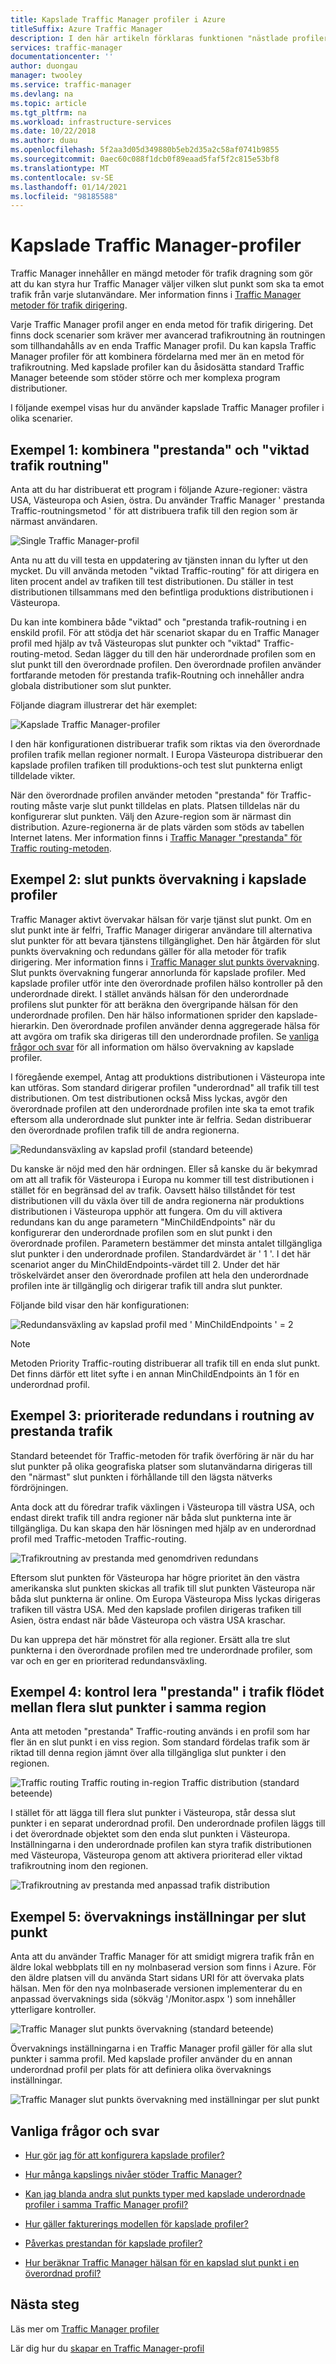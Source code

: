 ```yaml
---
title: Kapslade Traffic Manager profiler i Azure
titleSuffix: Azure Traffic Manager
description: I den här artikeln förklaras funktionen "nästlade profiler" i Azure Traffic Manager
services: traffic-manager
documentationcenter: ''
author: duongau
manager: twooley
ms.service: traffic-manager
ms.devlang: na
ms.topic: article
ms.tgt_pltfrm: na
ms.workload: infrastructure-services
ms.date: 10/22/2018
ms.author: duau
ms.openlocfilehash: 5f2aa3d05d349880b5eb2d35a2c58af0741b9855
ms.sourcegitcommit: 0aec60c088f1dcb0f89eaad5faf5f2c815e53bf8
ms.translationtype: MT
ms.contentlocale: sv-SE
ms.lasthandoff: 01/14/2021
ms.locfileid: "98185588"
---
```

# <a name="nested-traffic-manager-profiles"></a>Kapslade Traffic Manager-profiler

Traffic Manager innehåller en mängd metoder för trafik dragning som gör att du kan styra hur Traffic Manager väljer vilken slut punkt som ska ta emot trafik från varje slutanvändare. Mer information finns i [Traffic Manager metoder för trafik dirigering](traffic-manager-routing-methods.md).

Varje Traffic Manager profil anger en enda metod för trafik dirigering. Det finns dock scenarier som kräver mer avancerad trafikroutning än routningen som tillhandahålls av en enda Traffic Manager profil. Du kan kapsla Traffic Manager profiler för att kombinera fördelarna med mer än en metod för trafikroutning. Med kapslade profiler kan du åsidosätta standard Traffic Manager beteende som stöder större och mer komplexa program distributioner.

I följande exempel visas hur du använder kapslade Traffic Manager profiler i olika scenarier.

## <a name="example-1-combining-performance-and-weighted-traffic-routing"></a>Exempel 1: kombinera "prestanda" och "viktad trafik routning"

Anta att du har distribuerat ett program i följande Azure-regioner: västra USA, Västeuropa och Asien, östra. Du använder Traffic Manager ' prestanda Traffic-routningsmetod ' för att distribuera trafik till den region som är närmast användaren.

![Single Traffic Manager-profil][4]

Anta nu att du vill testa en uppdatering av tjänsten innan du lyfter ut den mycket. Du vill använda metoden "viktad Traffic-routing" för att dirigera en liten procent andel av trafiken till test distributionen. Du ställer in test distributionen tillsammans med den befintliga produktions distributionen i Västeuropa.

Du kan inte kombinera både "viktad" och "prestanda trafik-routning i en enskild profil. För att stödja det här scenariot skapar du en Traffic Manager profil med hjälp av två Västeuropas slut punkter och "viktad" Traffic-routing-metod. Sedan lägger du till den här underordnade profilen som en slut punkt till den överordnade profilen. Den överordnade profilen använder fortfarande metoden för prestanda trafik-Routning och innehåller andra globala distributioner som slut punkter.

Följande diagram illustrerar det här exemplet:

![Kapslade Traffic Manager-profiler][2]

I den här konfigurationen distribuerar trafik som riktas via den överordnade profilen trafik mellan regioner normalt. I Europa Västeuropa distribuerar den kapslade profilen trafiken till produktions-och test slut punkterna enligt tilldelade vikter.

När den överordnade profilen använder metoden "prestanda" för Traffic-routing måste varje slut punkt tilldelas en plats. Platsen tilldelas när du konfigurerar slut punkten. Välj den Azure-region som är närmast din distribution. Azure-regionerna är de plats värden som stöds av tabellen Internet latens. Mer information finns i [Traffic Manager "prestanda" för Traffic routing-metoden](traffic-manager-routing-methods.md#performance).

## <a name="example-2-endpoint-monitoring-in-nested-profiles"></a>Exempel 2: slut punkts övervakning i kapslade profiler

Traffic Manager aktivt övervakar hälsan för varje tjänst slut punkt. Om en slut punkt inte är felfri, Traffic Manager dirigerar användare till alternativa slut punkter för att bevara tjänstens tillgänglighet. Den här åtgärden för slut punkts övervakning och redundans gäller för alla metoder för trafik dirigering. Mer information finns i [Traffic Manager slut punkts övervakning](traffic-manager-monitoring.md). Slut punkts övervakning fungerar annorlunda för kapslade profiler. Med kapslade profiler utför inte den överordnade profilen hälso kontroller på den underordnade direkt. I stället används hälsan för den underordnade profilens slut punkter för att beräkna den övergripande hälsan för den underordnade profilen. Den här hälso informationen sprider den kapslade-hierarkin. Den överordnade profilen använder denna aggregerade hälsa för att avgöra om trafik ska dirigeras till den underordnade profilen. Se [vanliga frågor och svar](traffic-manager-FAQs.md#traffic-manager-nested-profiles) för all information om hälso övervakning av kapslade profiler.

I föregående exempel, Antag att produktions distributionen i Västeuropa inte kan utföras. Som standard dirigerar profilen "underordnad" all trafik till test distributionen. Om test distributionen också Miss lyckas, avgör den överordnade profilen att den underordnade profilen inte ska ta emot trafik eftersom alla underordnade slut punkter inte är felfria. Sedan distribuerar den överordnade profilen trafik till de andra regionerna.

![Redundansväxling av kapslad profil (standard beteende)][3]

Du kanske är nöjd med den här ordningen. Eller så kanske du är bekymrad om att all trafik för Västeuropa i Europa nu kommer till test distributionen i stället för en begränsad del av trafik. Oavsett hälso tillståndet för test distributionen vill du växla över till de andra regionerna när produktions distributionen i Västeuropa upphör att fungera. Om du vill aktivera redundans kan du ange parametern "MinChildEndpoints" när du konfigurerar den underordnade profilen som en slut punkt i den överordnade profilen. Parametern bestämmer det minsta antalet tillgängliga slut punkter i den underordnade profilen. Standardvärdet är ' 1 '. I det här scenariot anger du MinChildEndpoints-värdet till 2. Under det här tröskelvärdet anser den överordnade profilen att hela den underordnade profilen inte är tillgänglig och dirigerar trafik till andra slut punkter.

Följande bild visar den här konfigurationen:

![Redundansväxling av kapslad profil med ' MinChildEndpoints ' = 2][4]

> [!NOTE]
> Metoden Priority Traffic-routing distribuerar all trafik till en enda slut punkt. Det finns därför ett litet syfte i en annan MinChildEndpoints än 1 för en underordnad profil.

## <a name="example-3-prioritized-failover-regions-in-performance-traffic-routing"></a>Exempel 3: prioriterade redundans i routning av prestanda trafik

Standard beteendet för Traffic-metoden för trafik överföring är när du har slut punkter på olika geografiska platser som slutanvändarna dirigeras till den "närmast" slut punkten i förhållande till den lägsta nätverks fördröjningen.

Anta dock att du föredrar trafik växlingen i Västeuropa till västra USA, och endast direkt trafik till andra regioner när båda slut punkterna inte är tillgängliga. Du kan skapa den här lösningen med hjälp av en underordnad profil med Traffic-metoden Traffic-routing.

![Trafikroutning av prestanda med genomdriven redundans][6]

Eftersom slut punkten för Västeuropa har högre prioritet än den västra amerikanska slut punkten skickas all trafik till slut punkten Västeuropa när båda slut punkterna är online. Om Europa Västeuropa Miss lyckas dirigeras trafiken till västra USA. Med den kapslade profilen dirigeras trafiken till Asien, östra endast när både Västeuropa och västra USA kraschar.

Du kan upprepa det här mönstret för alla regioner. Ersätt alla tre slut punkterna i den överordnade profilen med tre underordnade profiler, som var och en ger en prioriterad redundansväxling.

## <a name="example-4-controlling-performance-traffic-routing-between-multiple-endpoints-in-the-same-region"></a>Exempel 4: kontrol lera "prestanda" i trafik flödet mellan flera slut punkter i samma region

Anta att metoden "prestanda" Traffic-routing används i en profil som har fler än en slut punkt i en viss region. Som standard fördelas trafik som är riktad till denna region jämnt över alla tillgängliga slut punkter i den regionen.

![Traffic routing Traffic routing in-region Traffic distribution (standard beteende)][7]

I stället för att lägga till flera slut punkter i Västeuropa, står dessa slut punkter i en separat underordnad profil. Den underordnade profilen läggs till i det överordnade objektet som den enda slut punkten i Västeuropa. Inställningarna i den underordnade profilen kan styra trafik distributionen med Västeuropa, Västeuropa genom att aktivera prioriterad eller viktad trafikroutning inom den regionen.

![Trafikroutning av prestanda med anpassad trafik distribution][8]

## <a name="example-5-per-endpoint-monitoring-settings"></a>Exempel 5: övervaknings inställningar per slut punkt

Anta att du använder Traffic Manager för att smidigt migrera trafik från en äldre lokal webbplats till en ny molnbaserad version som finns i Azure. För den äldre platsen vill du använda Start sidans URI för att övervaka plats hälsan. Men för den nya molnbaserade versionen implementerar du en anpassad övervaknings sida (sökväg '/Monitor.aspx ') som innehåller ytterligare kontroller.

![Traffic Manager slut punkts övervakning (standard beteende)][9]

Övervaknings inställningarna i en Traffic Manager profil gäller för alla slut punkter i samma profil. Med kapslade profiler använder du en annan underordnad profil per plats för att definiera olika övervaknings inställningar.

![Traffic Manager slut punkts övervakning med inställningar per slut punkt][10]

## <a name="faqs"></a>Vanliga frågor och svar

* [Hur gör jag för att konfigurera kapslade profiler?](./traffic-manager-faqs.md#traffic-manager-nested-profiles)

* [Hur många kapslings nivåer stöder Traffic Manager?](./traffic-manager-faqs.md#how-many-layers-of-nesting-does-traffic-manger-support)

* [Kan jag blanda andra slut punkts typer med kapslade underordnade profiler i samma Traffic Manager profil?](./traffic-manager-faqs.md#can-i-mix-other-endpoint-types-with-nested-child-profiles-in-the-same-traffic-manager-profile)

* [Hur gäller fakturerings modellen för kapslade profiler?](./traffic-manager-faqs.md#how-does-the-billing-model-apply-for-nested-profiles)

* [Påverkas prestandan för kapslade profiler?](./traffic-manager-faqs.md#is-there-a-performance-impact-for-nested-profiles)

* [Hur beräknar Traffic Manager hälsan för en kapslad slut punkt i en överordnad profil?](./traffic-manager-faqs.md#how-does-traffic-manager-compute-the-health-of-a-nested-endpoint-in-a-parent-profile)

## <a name="next-steps"></a>Nästa steg

Läs mer om [Traffic Manager profiler](traffic-manager-overview.md)

Lär dig hur du [skapar en Traffic Manager-profil](./quickstart-create-traffic-manager-profile.md)

<!--Image references-->
[1]: ./media/traffic-manager-nested-profiles/figure-1.png
[2]: ./media/traffic-manager-nested-profiles/figure-2.png
[3]: ./media/traffic-manager-nested-profiles/figure-3.png
[4]: ./media/traffic-manager-nested-profiles/figure-4.png
[5]: ./media/traffic-manager-nested-profiles/figure-5.png
[6]: ./media/traffic-manager-nested-profiles/figure-6.png
[7]: ./media/traffic-manager-nested-profiles/figure-7.png
[8]: ./media/traffic-manager-nested-profiles/figure-8.png
[9]: ./media/traffic-manager-nested-profiles/figure-9.png
[10]: ./media/traffic-manager-nested-profiles/figure-10.png